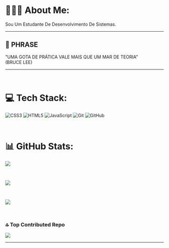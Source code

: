 # 🧑🏽‍💻 About Me:
Sou Um Estudante De Desenvolvimento De Sistemas.


------

 <h2> 💭 PHRASE </h2>
"UMA GOTA DE PRÁTICA VALE MAIS QUE UM MAR DE TEORIA"
<br>
(BRUCE LEE)

-----

<br>

# 💻 Tech Stack:
![CSS3](https://img.shields.io/badge/css3-%231572B6.svg?style=for-the-badge&logo=css3&logoColor=white) ![HTML5](https://img.shields.io/badge/html5-%23E34F26.svg?style=for-the-badge&logo=html5&logoColor=white) ![JavaScript](https://img.shields.io/badge/javascript-%23323330.svg?style=for-the-badge&logo=javascript&logoColor=%23F7DF1E) ![Git](https://img.shields.io/badge/git-%23F05033.svg?style=for-the-badge&logo=git&logoColor=white) ![GitHub](https://img.shields.io/badge/github-%23121011.svg?style=for-the-badge&logo=github&logoColor=white)

<br>

# 📊 GitHub Stats:
![](https://github-readme-stats.vercel.app/api?username=danilo-jds&theme=shadow_red&hide_border=false&include_all_commits=false&count_private=false)

<br/>

![](https://nirzak-streak-stats.vercel.app/?user=danilo-jds&theme=shadow_red&hide_border=false)

<br/>

![](https://github-readme-stats.vercel.app/api/top-langs/?username=danilo-jds&theme=shadow_red&hide_border=false&include_all_commits=false&count_private=false&layout=compact)

<br>

### 🔝 Top Contributed Repo
![](https://github-contributor-stats.vercel.app/api?username=danilo-jds&limit=5&theme=shadow_red&combine_all_yearly_contributions=true)

------


